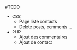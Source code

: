 #TODO 
- CSS
    - Page liste contacts
    - Delete posts, comments ...
- PHP
    - Ajout des commentaires
    - Ajout de contact